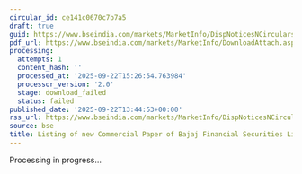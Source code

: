```yaml
---
circular_id: ce141c0670c7b7a5
draft: true
guid: https://www.bseindia.com/markets/MarketInfo/DispNoticesNCirculars.aspx?Noticeid={3657DB53-903C-45D0-8BBA-CBBED9B908C8}&noticeno=20250922-49&dt=09/22/2025&icount=49&totcount=56&flag=0
pdf_url: https://www.bseindia.com/markets/MarketInfo/DownloadAttach.aspx?id=20250922-49&attachedId=
processing:
  attempts: 1
  content_hash: ''
  processed_at: '2025-09-22T15:26:54.763984'
  processor_version: '2.0'
  stage: download_failed
  status: failed
published_date: '2025-09-22T13:44:53+00:00'
rss_url: https://www.bseindia.com/markets/MarketInfo/DispNoticesNCirculars.aspx?Noticeid={3657DB53-903C-45D0-8BBA-CBBED9B908C8}&noticeno=20250922-49&dt=09/22/2025&icount=49&totcount=56&flag=0
source: bse
title: Listing of new Commercial Paper of Bajaj Financial Securities Limited
---
```


Processing in progress...